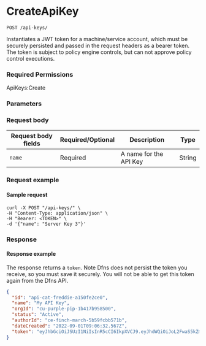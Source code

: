 # CreateApiKey

`POST /api-keys/`

Instantiates a JWT token for a machine/service account, which must be securely persisted and passed in the request headers as a bearer token. The token is subject to policy engine controls, but can not approve policy control executions.&#x20;

### Required Permissions <a href="#scopes" id="scopes"></a>

ApiKeys:Create

### Parameters <a href="#request-body" id="request-body"></a>

### Request body <a href="#request-example.1" id="request-example.1"></a>

| Request body fields | Required/Optional | Description            | Type   |
| ------------------- | ----------------- | ---------------------- | ------ |
| `name`              | Required          | A name for the API Key | String |

### Request example <a href="#request-example.1" id="request-example.1"></a>

#### Sample request <a href="#sample-request" id="sample-request"></a>

```shell
curl -X POST "/api-keys/" \
-H "Content-Type: application/json" \
-H "Bearer: <TOKEN>" \
-d '{"name": "Server Key 3"}'
```

### Response <a href="#response" id="response"></a>

#### Response example <a href="#response-example" id="response-example"></a>

The response returns a `token`.  Note Dfns does not persist the token you receive, so you must save it securely.  You will not be able to get this token again from the Dfns API.

```json
{
  "id": "api-cat-freddie-a150fe2ce0",
  "name": "My API Key",
  "orgId": "cu-purple-pip-1b417b958500",
  "status": "Active",
  "authorId": "ce-finch-march-5b59fcbb571b",
  "dateCreated": "2022-09-01T09:06:32.567Z",
  "token": "eyJhbGciOiJSUzI1NiIsInR5cCI6IkpXVCJ9.eyJhdWQiOiJoL2FwaS5kZm5ZiIsImlzcyI6Imh0dHBzOi8vYXBpa2V5cy5kZm5zLnd0Zi8iLCJzdWIiOiJjdS1wdXJwbGUtcGlwLTFiNDE3Yjk1ODUwMCIsImh0dHBzOi8vY3VzdG9tL29yZ0lkIjoiY3UtcHVycGxlLXBpcC0xYjQxN2I5NTg1MDAiLCJwZXJtaXNzaW9ucyI6WyJmdWxsOmFkbWluIl0sInNjb3BlIjoiZnVsbDphZG1pbiIsImp0aSI6ImFwaS1jYXQtZnJlZGRpZS1hMTUwZmUyY2UwIiwiaWF0IjoxNjYyMDIzMTkyLCJleHAiOjE2NjIxMDk1OTJ9.XXXXXXXXXXXXXXXXXXXXXXXX"
}
```
